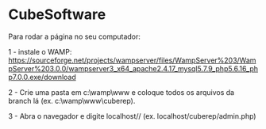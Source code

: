 # CubeSoftware

Para rodar a página no seu computador:

1 - instale o WAMP:
https://sourceforge.net/projects/wampserver/files/WampServer%203/WampServer%203.0.0/wampserver3_x64_apache2.4.17_mysql5.7.9_php5.6.16_php7.0.0.exe/download

2 - Crie uma pasta em c:\wamp\www e coloque todos os arquivos da branch lá (ex. c:\wamp\www\cuberep).

3 - Abra o navegador e digite localhost/<nome-da-pasta>/<nome-do-arquivo> (ex. localhost/cuberep/admin.php)
